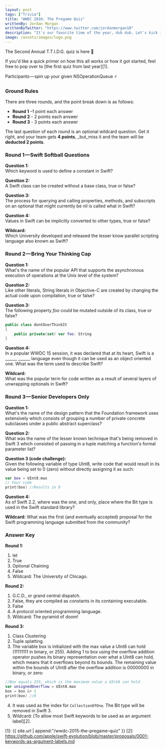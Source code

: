 ```yaml
---
layout: post
tags: ["Trivia"]
title: "WWDC 2016: The Pregame Quiz"
writtenBy: Jordan Morgan
writtenByTwitter: "https://www.twitter.com/jordanmorgan10"
description: "It's our favorite time of the year, dub dub. Let's kick it off with some Apple trivia."
image: /assets/images/logo.png
---
```

The Second Annual T.T.I.D.G. quiz is here 🎊

If you'd like a quick primer on how this all works or how it got started, feel free to pop over to [the first quiz from last year][1].

Participants — spin up your given NSOperationQueue ⚡️

### Ground Rules

There are three rounds, and the point break down is as follows:

* **Round 1** –1 point each answer
* **Round 2** - 2 points each answer
* **Round 3** - 3 points each answer

The last question of each round is an optional wildcard question. Get it right, and your team gets **4** **points**, _but_miss it and the team will be **deducted 2 points**.

### Round 1 — Swift Softball Questions

**Question 1:**<br />
Which keyword is used to define a constant in Swift?

**Question 2:**<br />
A Swift class can be created without a base class, true or false?

**Question 3:**<br />
The process for querying and calling properties, methods, and subscripts on an optional that might currently be nil is called what in Swift?

**Question 4:**<br />
Values in Swift can be implicitly converted to other types, true or false?

**Wildcard:**<br />
Which University developed and released the lesser know parallel scripting language also known as Swift?

### Round 2 — Bring Your Thinking Cap

**Question 1:**  
What's the name of the popular API that supports the asynchronous execution of operations at the Unix level of the system?

**Question 2:**  
Like other literals, String literals in Objective-C are created by changing the actual code upon compilation, true or false?

**Question 3:**  
The following property _foo_ could be mutated outside of its class, true or false?
```swift 
public class dontOverThinkIt  
{  
    public private(set) var foo: String  
}
```
**Question 4:**<br />
In a popular WWDC 15 session, it was declared that at its heart, Swift is a ______ ______ language even though it can be used as an object oriented one. What was the term used to describe Swift?

**Wildcard:**  
What was the popular term for code written as a result of several layers of unwrapping optionals in Swift?

### Round 3 — Senior Developers Only

**Question 1:**  
What's the name of the design pattern that the Foundation framework uses extensively which consists of grouping a number of private concrete subclasses under a public abstract superclass?

**Question 2:**  
What was the name of the lesser known technique that's being removed in Swift 3 which consisted of passing in a tuple matching a function's formal parameter list?

**Question 3 (code challenge):**  
Given the following variable of type UInt8, write code that would result in its value being set to 0 (zero) without directly assigning it as such:
```swift
var box = UInt8.max  
// Your code  
print(box) //Results in 0
```
**Question 4:**  
As of Swift 2.2, where was the one, and only, place where the Bit type is used in the Swift standard library?

**Wildcard:**
What was the first (and eventually accepted) proposal for the Swift programming language submitted from the community?

### Answer Key

<b>Round 1:</b>
1. let
2. True
3. Optional Chaining
4. False
5. Wildcard: The University of Chicago.

<b>Round 2:</b>
1. G.C.D., or grand central dispatch.
2. False, they are compiled as constants in its containing executable.
3. False
4. A protocol oriented programming language.
5. Wildcard: The pyramid of doom!

<b>Round 3:</b>
1. Class Clustering
2. Tuple splatting.
3. The variable box is initialized with the max value a UInt8 can hold (11111111 in binary, or 255). Adding 1 to box using the overflow addition operator pushes its binary representation over what a UInt8 can hold, which means that it overflows beyond its bounds. The remaining value within the bounds of UInt8 after the overflow addition is 00000000 in binary, or zero:
```swift
//Box equals 255, which is the maximum value a UInt8 can hold
var unsignedOverflow = UInt8.max
box = box &+ 1
print(box) //0
```
4. It was used as the index for `CollectionOfOne`. The Bit type will be removed in Swift 3.
5. Wildcard: [To allow most Swift keywords to be used as an argument label][2].

[1]: {{ site.url | append:"/wwdc-2015-the-pregame-quiz" }}
[2]: https://github.com/apple/swift-evolution/blob/master/proposals/0001-keywords-as-argument-labels.md
